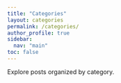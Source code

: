 ```yaml
---
title: "Categories"
layout: categories
permalink: /categories/
author_profile: true
sidebar:
  nav: "main"
toc: false
---
```


Explore posts organized by category.